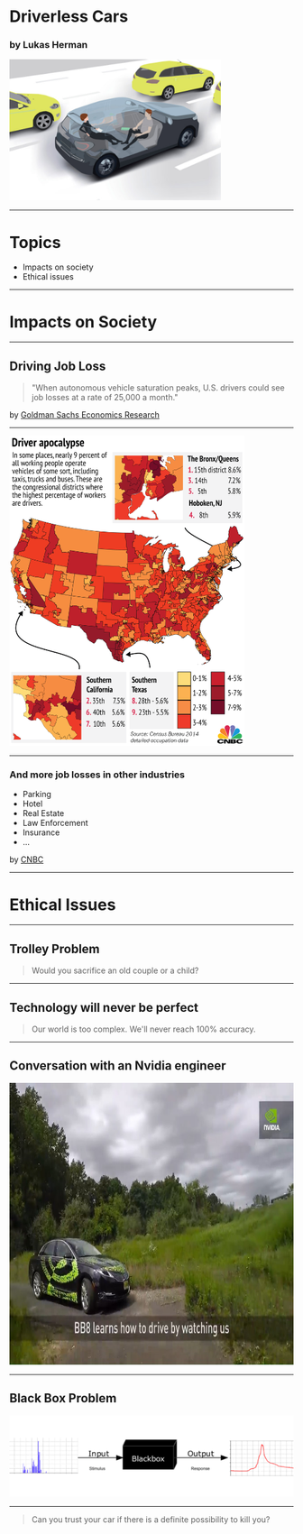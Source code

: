 # Driverless Cars

### by Lukas Herman

<img src="images/driverless-cars.jpg" height="250">

---

# Topics

- Impacts on society
- Ethical issues

---

# Impacts on Society

---

## Driving Job Loss

> "When autonomous vehicle saturation peaks, U.S. drivers could see job losses at a rate of 25,000 a month."

by [Goldman Sachs Economics Research](https://www.cnbc.com/2017/05/22/goldman-sachs-analysis-of-autonomous-vehicle-job-loss.html)

---

<img src="images/driver-apocalypse.png" height="550">

---

### And more job losses in other industries

- Parking
- Hotel
- Real Estate
- Law Enforcement
- Insurance
- ...

by [CNBC](https://www.cnbc.com/2017/05/03/self-driving-cars-will-disrupt-10-industries-commentary.html)

---

# Ethical Issues

---

## Trolley Problem

> Would you sacrifice an old couple or a child?

---

## Technology will never be perfect

> Our world is too complex. We'll never reach 100% accuracy.

---

## Conversation with an Nvidia engineer

<img src="images/bb8.jpg" height="500">

---

## Black Box Problem

<img src="images/black-box.png">

---

> Can you trust your car if there is a definite possibility to kill you?
